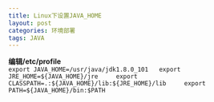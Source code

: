 ```yaml
---
title: Linux下设置JAVA_HOME
layout: post
categories: 环境部署
tags: JAVA
---
```

__编辑/etc/profile__  
`export JAVA_HOME=/usr/java/jdk1.8.0_101  
export JRE_HOME=${JAVA_HOME}/jre    
export CLASSPATH=.:${JAVA_HOME}/lib:${JRE_HOME}/lib    
export PATH=${JAVA_HOME}/bin:$PATH`
